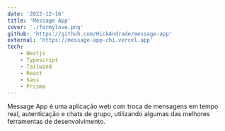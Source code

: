 ```yaml
---
date: '2022-12-16'
title: 'Message App'
cover: './formylove.png'
github: 'https://github.com/HickAndrade/message-app'
external: 'https://message-app-chi.vercel.app'
tech:
    - Nextjs
    - Typescript
    - Tailwind
    - React
    - Sass
    - Prisma
---
```


Message App é uma aplicação web com troca de mensagens em tempo real, autenticação e chats de grupo, utilizando algumas das melhores ferramentas de desenvolvimento. 